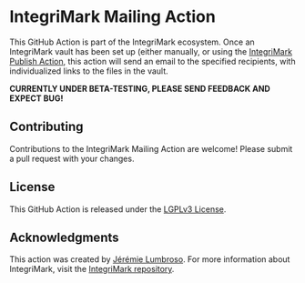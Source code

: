 # IntegriMark Mailing Action

This GitHub Action is part of the IntegriMark ecosystem. Once an IntegriMark vault has been set up (either manually, or using the [IntegriMark Publish Action](https://github.com/jlumbroso/integrimark-publish-action), this action will send an email to the specified recipients, with individualized links to the files in the vault.

**CURRENTLY UNDER BETA-TESTING, PLEASE SEND FEEDBACK AND EXPECT BUG!**

## Contributing

Contributions to the IntegriMark Mailing Action are welcome! Please submit a pull request with your changes.

## License

This GitHub Action is released under the [LGPLv3 License](LICENSE.md).

## Acknowledgments

This action was created by [Jérémie Lumbroso](https://github.com/jlumbroso). For more information about IntegriMark, visit the [IntegriMark repository](https://github.com/jlumbroso/integrimark).